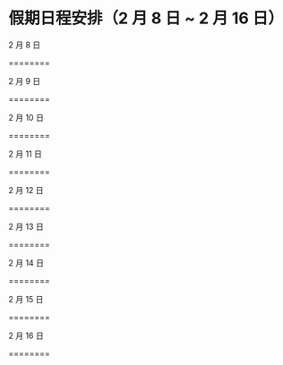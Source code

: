 假期日程安排（2 月 8 日 ~ 2 月 16 日）
========

2 月 8 日

========

2 月 9 日

========

2 月 10 日

========

2 月 11 日

========

2 月 12 日

========

2 月 13 日

========

2 月 14 日

========

2 月 15 日

========

2 月 16 日

========
